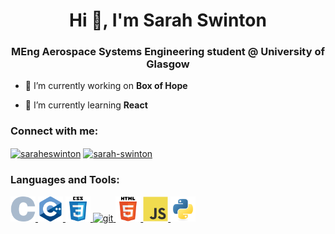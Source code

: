 <h1 align="center">Hi 👋, I'm Sarah Swinton</h1>
<h3 align="center">MEng Aerospace Systems Engineering student @ University of Glasgow</h3>

- 🔭 I’m currently working on **Box of Hope**

- 🌱 I’m currently learning **React**

<h3 align="left">Connect with me:</h3>
<p align="left">
<a href="https://twitter.com/saraheswinton" target="blank"><img align="center" src="https://cdn.jsdelivr.net/npm/simple-icons@3.0.1/icons/twitter.svg" alt="saraheswinton" height="30" width="40" /></a>
<a href="https://linkedin.com/in/sarah-swinton" target="blank"><img align="center" src="https://cdn.jsdelivr.net/npm/simple-icons@3.0.1/icons/linkedin.svg" alt="sarah-swinton" height="30" width="40" /></a>
</p>

<h3 align="left">Languages and Tools:</h3>
<p align="left"> <a href="https://www.cprogramming.com/" target="_blank"> <img src="https://raw.githubusercontent.com/devicons/devicon/master/icons/c/c-original.svg" alt="c" width="40" height="40"/> </a> <a href="https://www.w3schools.com/cpp/" target="_blank"> <img src="https://raw.githubusercontent.com/devicons/devicon/master/icons/cplusplus/cplusplus-original.svg" alt="cplusplus" width="40" height="40"/> </a> <a href="https://www.w3schools.com/css/" target="_blank"> <img src="https://raw.githubusercontent.com/devicons/devicon/master/icons/css3/css3-original-wordmark.svg" alt="css3" width="40" height="40"/> </a> <a href="https://git-scm.com/" target="_blank"> <img src="https://www.vectorlogo.zone/logos/git-scm/git-scm-icon.svg" alt="git" width="40" height="40"/> </a> <a href="https://www.w3.org/html/" target="_blank"> <img src="https://raw.githubusercontent.com/devicons/devicon/master/icons/html5/html5-original-wordmark.svg" alt="html5" width="40" height="40"/> </a> <a href="https://developer.mozilla.org/en-US/docs/Web/JavaScript" target="_blank"> <img src="https://raw.githubusercontent.com/devicons/devicon/master/icons/javascript/javascript-original.svg" alt="javascript" width="40" height="40"/> </a> <a href="https://www.python.org" target="_blank"> <img src="https://raw.githubusercontent.com/devicons/devicon/master/icons/python/python-original.svg" alt="python" width="40" height="40"/> </a> </p>
